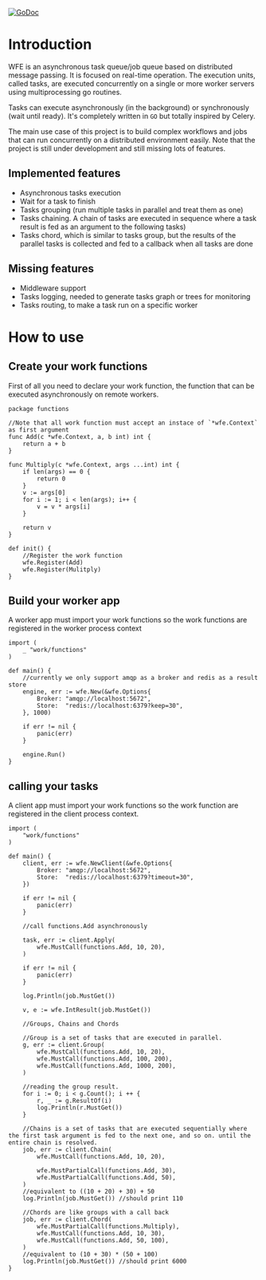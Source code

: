 [![GoDoc](https://godoc.org/bitbucket.org/conictus/wfe?status.svg)](https://godoc.org/bitbucket.org/conictus/wfe)

# Introduction
WFE is an asynchronous task queue/job queue based on distributed message passing. It is focused on real-time operation.
The execution units, called tasks, are executed concurrently on a single or more worker servers using multiprocessing go routines.

Tasks can execute asynchronously (in the background) or synchronously (wait until ready).
It's completely written in `GO` but totally inspired by Celery.

The main use case of this project is to build complex workflows and jobs that can run concurrently on a distributed environment easily. Note
that the project is still under development and still missing lots of features.

## Implemented features
* Asynchronous tasks execution
* Wait for a task to finish
* Tasks grouping (run multiple tasks in parallel and treat them as one)
* Tasks chaining. A chain of tasks are executed in sequence where a task result is fed as an argument to the following tasks)
* Tasks chord, which is similar to tasks group, but the results of the parallel tasks is collected and fed to a callback when all tasks are done

## Missing features
* Middleware support
* Tasks logging, needed to generate tasks graph or trees for monitoring
* Tasks routing, to make a task run on a specific worker

# How to use

## Create your work functions
First of all you need to declare your work function, the function that can be executed asynchronously on remote workers.

    package functions

    //Note that all work function must accept an instace of `*wfe.Context` as first argument
    func Add(c *wfe.Context, a, b int) int {
        return a + b
    }

    func Multiply(c *wfe.Context, args ...int) int {
        if len(args) == 0 {
            return 0
        }
        v := args[0]
        for i := 1; i < len(args); i++ {
            v = v * args[i]
        }

        return v
    }

    def init() {
        //Register the work function
        wfe.Register(Add)
        wfe.Register(Mulitply)
    }

## Build your worker app
A worker app must import your work functions so the work functions are registered in the worker process context

    import (
        _ "work/functions"
    )

    def main() {
        //currently we only support amqp as a broker and redis as a result store
        engine, err := wfe.New(&wfe.Options{
            Broker: "amqp://localhost:5672",
            Store:  "redis://localhost:6379?keep=30",
        }, 1000)

        if err != nil {
            panic(err)
        }

        engine.Run()
    }

## calling your tasks
A client app must import your work functions so the work function are registered in the client process context.

    import (
        "work/functions"
    )

    def main() {
        client, err := wfe.NewClient(&wfe.Options{
            Broker: "amqp://localhost:5672",
            Store:  "redis://localhost:6379?timeout=30",
        })

        if err != nil {
            panic(err)
        }

        //call functions.Add asynchronously

        task, err := client.Apply(
            wfe.MustCall(functions.Add, 10, 20),
        )

        if err != nil {
            panic(err)
        }

        log.Println(job.MustGet())

        v, e := wfe.IntResult(job.MustGet())

        //Groups, Chains and Chords

        //Group is a set of tasks that are executed in parallel.
        g, err := client.Group(
            wfe.MustCall(functions.Add, 10, 20),
            wfe.MustCall(functions.Add, 100, 200),
            wfe.MustCall(functions.Add, 1000, 200),
        )

        //reading the group result.
        for i := 0; i < g.Count(); i ++ {
            r, _ := g.ResultOf(i)
        	log.Println(r.MustGet())
        }

        //Chains is a set of tasks that are executed sequentially where the first task argument is fed to the next one, and so on. until the entire chain is resolved.
        job, err := client.Chain(
            wfe.MustCall(functions.Add, 10, 20),

            wfe.MustPartialCall(functions.Add, 30),
            wfe.MustPartialCall(functions.Add, 50),
        )
        //equivalent to ((10 + 20) + 30) + 50
        log.Println(job.MustGet()) //should print 110

        //Chords are like groups with a call back
        job, err := client.Chord(
            wfe.MustPartialCall(functions.Multiply),
            wfe.MustCall(functions.Add, 10, 30),
            wfe.MustCall(functions.Add, 50, 100),
        )
        //equivalent to (10 + 30) * (50 + 100)
        log.Println(job.MustGet()) //should print 6000
    }